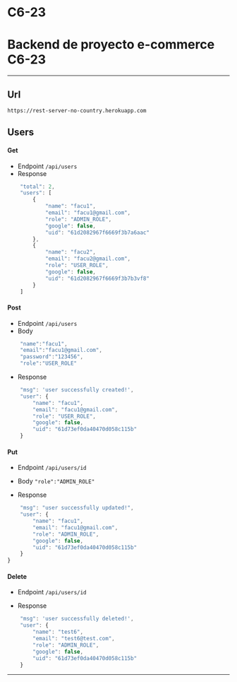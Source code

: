 # C6-23

# Backend de proyecto e-commerce C6-23
<hr/>

## Url
```
https://rest-server-no-country.herokuapp.com
```
## Users

#### Get

* Endpoint ``/api/users``
* Response
```js
    "total": 2,
    "users": [
        {
            "name": "facu1",
            "email": "facu1@gmail.com",
            "role": "ADMIN_ROLE",
            "google": false,
            "uid": "61d2082967f6669f3b7a6aac"
        },
        {
            "name": "facu2",
            "email": "facu2@gmail.com",
            "role": "USER_ROLE",
            "google": false,
            "uid": "61d2082967f6669f3b7b3vf8"
        }
    ]
```
 
#### Post
* Endpoint ``/api/users``
* Body 
```js 
    "name":"facu1",
    "email":"facu1@gmail.com",
    "password":"123456",
    "role":"USER_ROLE" 
```

* Response 
```js
    "msg": 'user successfully created!',
    "user": {
        "name": "facu1",
        "email": "facu1@gmail.com",
        "role": "USER_ROLE",
        "google": false,
        "uid": "61d73ef0da40470d058c115b"
    }
```

#### Put
* Endpoint ``/api/users/id``
* Body ``"role":"ADMIN_ROLE"``

* Response
```js
    "msg": "user successfully updated!",
    "user": {
        "name": "facu1",
        "email": "facu1@gmail.com",
        "role": "ADMIN_ROLE",
        "google": false,
        "uid": "61d73ef0da40470d058c115b"
    }
}
```
#### Delete
* Endpoint ``/api/users/id``

* Response
```js
    "msg": 'user successfully deleted!',
    "user": {
        "name": "test6",
        "email": "test6@test.com",
        "role": "ADMIN_ROLE",
        "google": false,
        "uid": "61d73ef0da40470d058c115b"
    }
```

---
